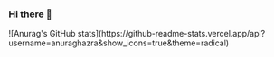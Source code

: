 ### Hi there 👋
<p style="text-center">
![Anurag's GitHub stats](https://github-readme-stats.vercel.app/api?username=anuraghazra&show_icons=true&theme=radical)
</p>
